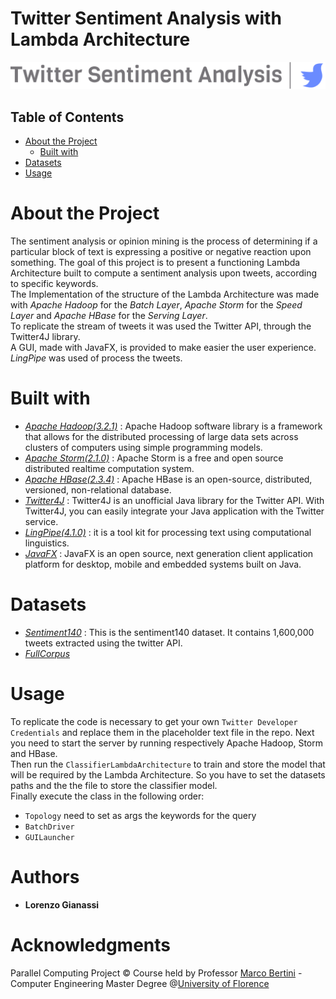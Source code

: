 # Twitter Sentiment Analysis with Lambda Architecture
![](Images/logo_large.png) <br/>
## Table of Contents  
- [About the Project](#1)  
  - [Built with](#2)
- [Datasets](#3)  
- [Usage](#4)
# About the Project <a name="1"/>
The sentiment analysis or opinion mining is the process of determining if a particular block of text is expressing a positive or negative reaction upon something.
The goal of this project is to present a functioning Lambda Architecture built to compute a sentiment analysis upon tweets, according to specific keywords. <br/>
The Implementation of the structure of the Lambda Architecture was made with *Apache Hadoop* for the *Batch Layer*, *Apache Storm* for the *Speed Layer* and *Apache HBase* for the *Serving Layer*. <br/>
To replicate the stream of tweets it was used the Twitter API, through the Twitter4J library. <br/>
A GUI, made with JavaFX, is provided to make easier the user experience.
*LingPipe* was used of process the tweets.
# Built with <a name="2"/>
- [*Apache Hadoop(3.2.1)*](https://hadoop.apache.org/release/3.2.1.html) : Apache Hadoop software library is a framework that allows for the distributed processing of large data sets across clusters of computers using simple programming models.
- [*Apache Storm(2.1.0)*](https://storm.apache.org/2019/10/31/storm210-released.html) : Apache Storm is a free and open source distributed realtime computation system. 
- [*Apache HBase(2.3.4)*](https://archive.apache.org/dist/hbase/2.3.4/) : Apache HBase is an open-source, distributed, versioned, non-relational database. 
- [*Twitter4J*](https://twitter4j.org/en/index.html) : Twitter4J is an unofficial Java library for the Twitter API. With Twitter4J, you can easily integrate your Java application with the Twitter service.
- [*LingPipe(4.1.0)*](http://www.alias-i.com/lingpipe/) : it is a tool kit for processing text using computational linguistics.
- [*JavaFX*](https://openjfx.io/) : JavaFX is an open source, next generation client application platform for desktop, mobile and embedded systems built on Java.
# Datasets <a name="3"/>
- [*Sentiment140*](https://www.kaggle.com/datasets/kazanova/sentiment140) : This is the sentiment140 dataset. It contains 1,600,000 tweets extracted using the twitter API.
- [*FullCorpus*](https://github.com/guyz/twitter-sentiment-dataset)
# Usage <a name="4"/>
To replicate the code is necessary to get your own ```Twitter Developer Credentials```  and replace them in the placeholder text file in the repo.
Next you need to start the server by running respectively Apache Hadoop, Storm and HBase. <br/>
Then run the  ```ClassifierLambdaArchitecture``` to train and store the model that will be required by the Lambda Architecture. So you have to set the datasets paths and the the file to store the classifier model. <br/>
Finally execute the class in the following order:
- ```Topology``` need to set as args the keywords for the query
- ```BatchDriver```
- ```GUILauncher```
# Authors
- **Lorenzo Gianassi**
# Acknowledgments
Parallel Computing Project © Course held by Professor [Marco Bertini](https://www.unifi.it/p-doc2-2019-0-A-2b333d2d3529-1.html) - Computer Engineering Master Degree @[University of Florence](https://www.unifi.it/changelang-eng.html)

